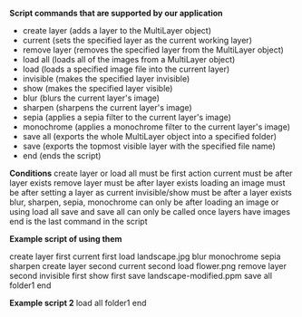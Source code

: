 **Script commands that are supported by our application**

- create layer (adds a layer to the MultiLayer object)
- current (sets the specified layer as the current working layer)
- remove layer (removes the specified layer from the MultiLayer object)
- load all (loads all of the images from a MultiLayer object)
- load (loads a specified image file into the current layer)
- invisible (makes the specified layer invisible)
- show (makes the specified layer visible)
- blur (blurs the current layer's image)
- sharpen (sharpens the current layer's image)
- sepia (applies a sepia filter to the current layer's image)
- monochrome (applies a monochrome filter to the current layer's image)
- save all (exports the whole MultiLayer object into a specified folder)
- save (exports the topmost visible layer with the specified file name)
- end (ends the script)

**Conditions**
create layer or load all must be first action
current must be after layer exists
remove layer must be after layer exists
loading an image must be after setting a layer as current
invisible/show must be after a layer exists
blur, sharpen, sepia, monochrome can only be after loading an image or using load all
save and save all can only be called once layers have images
end is the last command in the script

**Example script of using them**

create layer first
current first
load landscape.jpg
blur
monochrome
sepia
sharpen
create layer second
current second
load flower.png
remove layer second
invisible first
show first
save landscape-modified.ppm
save all folder1
end


**Example script 2**
load all folder1
end